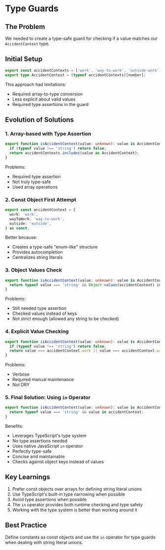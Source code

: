 # Type Guards

## The Problem

We needed to create a type-safe guard for checking if a value matches our `AccidentContext` type.

## Initial Setup

```typescript
export const accidentContexts = ['work', 'way-to-work', 'outside-work'] as const;
export type AccidentContext = (typeof accidentContexts)[number];
```

This approach had limitations:

- Required array-to-type conversion
- Less explicit about valid values
- Required type assertions in the guard

## Evolution of Solutions

### 1. Array-based with Type Assertion

```typescript
export function isAccidentContext(value: unknown): value is AccidentContext {
  if (typeof value !== 'string') return false;
  return accidentContexts.includes(value as AccidentContext);
}
```

Problems:

- Required type assertion
- Not truly type-safe
- Used array operations

### 2. Const Object First Attempt

```typescript
export const accidentContext = {
  work: 'work',
  wayToWork: 'way-to-work',
  outside: 'outside',
} as const;
```

Better because:

- Creates a type-safe "enum-like" structure
- Provides autocompletion
- Centralizes string literals

### 3. Object Values Check

```typescript
export function isAccidentContext(value: unknown): value is AccidentContext {
  return typeof value === 'string' && Object.values(accidentContext).includes(value as AccidentContext);
}
```

Problems:

- Still needed type assertion
- Checked values instead of keys
- Not strict enough (allowed any string to be checked)

### 4. Explicit Value Checking

```typescript
export function isAccidentContext(value: unknown): value is AccidentContext {
  if (typeof value !== 'string') return false;
  return value === accidentContext.work || value === accidentContext.wayToWork || value === accidentContext.outside;
}
```

Problems:

- Verbose
- Required manual maintenance
- Not DRY

### 5. Final Solution: Using `in` Operator

```typescript
export function isAccidentContext(value: unknown): value is AccidentContext {
  return typeof value === 'string' && value in accidentContext;
}
```

Benefits:

- Leverages TypeScript's type system
- No type assertions needed
- Uses native JavaScript `in` operator
- Perfectly type-safe
- Concise and maintainable
- Checks against object keys instead of values

## Key Learnings

1. Prefer const objects over arrays for defining string literal unions
2. Use TypeScript's built-in type narrowing when possible
3. Avoid type assertions when possible
4. The `in` operator provides both runtime checking and type safety
5. Working with the type system is better than working around it

## Best Practice

Define constants as const objects and use the `in` operator for type guards when dealing with string literal unions.
